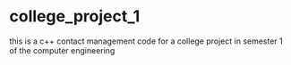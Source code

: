 # college_project_1
this is a c++ contact management code for a college project in semester 1 of the computer engineering 

